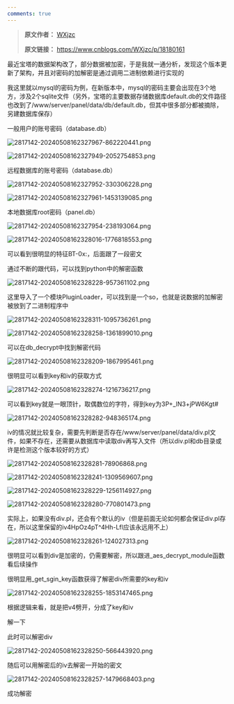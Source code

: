```yaml
---
comments: true
---
```


> **原文作者：** [WXjzc](https://www.cnblogs.com/WXjzc)
>
> **原文链接：** https://www.cnblogs.com/WXjzc/p/18180161

最近宝塔的数据架构改了，部分数据被加密，于是我就一通分析，发现这个版本更新了架构，并且对密码的加解密是通过调用二进制依赖进行实现的

我这里就以mysql的密码为例，在新版本中，mysql的密码主要会出现在3个地方，涉及2个sqlite文件（另外，宝塔的主要数据存储数据库default.db的文件路径也改到了/www/server/panel/data/db/default.db，但其中很多部分都被摘除，另建数据库保存）

一般用户的账号密码（database.db）



![2817142-20240508162327967-862220441.png](images/newbt/2817142-20240508162327967-862220441.png)



![2817142-20240508162327949-2052754853.png](images/newbt/2817142-20240508162327949-2052754853.png)

远程数据库的账号密码（database.db）



![2817142-20240508162327952-330306228.png](images/newbt/2817142-20240508162327952-330306228.png)



![2817142-20240508162327961-1453139085.png](images/newbt/2817142-20240508162327961-1453139085.png)

本地数据库root密码（panel.db）



![2817142-20240508162327954-238193064.png](images/newbt/2817142-20240508162327954-238193064.png)



![2817142-20240508162328016-1776818553.png](images/newbt/2817142-20240508162328016-1776818553.png)

可以看到很明显的特征BT-0x:，后面跟了一段密文

通过不断的跟代码，可以找到python中的解密函数



![2817142-20240508162328228-957361102.png](images/newbt/2817142-20240508162328228-957361102.png)

这里导入了一个模块PluginLoader，可以找到是一个so，也就是说数据的加解密被放到了二进制程序中



![2817142-20240508162328311-1095736261.png](images/newbt/2817142-20240508162328311-1095736261.png)



![2817142-20240508162328258-1361899010.png](images/newbt/2817142-20240508162328258-1361899010.png)

可以在db_decrypt中找到解密代码



![2817142-20240508162328209-1867995461.png](images/newbt/2817142-20240508162328209-1867995461.png)

很明显可以看到key和iv的获取方式



![2817142-20240508162328274-1216736217.png](images/newbt/2817142-20240508162328274-1216736217.png)

可以看到key就是一眼顶针，取偶数位的字符，得到key为3P+_lN3+jPW6Kgt#



![2817142-20240508162328282-948365174.png](images/newbt/2817142-20240508162328282-948365174.png)

iv的情况就比较复杂，需要先判断是否存在/www/server/panel/data/div.pl文件，如果不存在，还需要从数据库中读取div再写入文件（所以div.pl和db目录或许是检测这个版本较好的方式）



![2817142-20240508162328281-78906868.png](images/newbt/2817142-20240508162328281-78906868.png)



![2817142-20240508162328241-1309569607.png](images/newbt/2817142-20240508162328241-1309569607.png)



![2817142-20240508162328229-1256114927.png](images/newbt/2817142-20240508162328229-1256114927.png)



![2817142-20240508162328280-770801473.png](images/newbt/2817142-20240508162328280-770801473.png)

实际上，如果没有div.pl，还会有个默认的iv（但是前面无论如何都会保证div.pl存在，所以这里保留的iv4HpOz4pT^4Hh-Lfl应该永远用不上）



![2817142-20240508162328261-124027313.png](images/newbt/2817142-20240508162328261-124027313.png)

很明显可以看到div是加密的，仍需要解密，所以跟进_aes_decrypt_module函数看后续操作

很明显用_get_sgin_key函数获得了解密div所需要的key和iv



![2817142-20240508162328255-1853147465.png](images/newbt/2817142-20240508162328255-1853147465.png)

根据逻辑来看，就是把v4劈开，分成了key和iv

解一下

此时可以解密div



![2817142-20240508162328250-566443920.png](images/newbt/2817142-20240508162328250-566443920.png)

随后可以用解密后的iv去解密一开始的密文



![2817142-20240508162328257-1479668403.png](images/newbt/2817142-20240508162328257-1479668403.png)

成功解密

